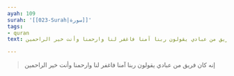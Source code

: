 ```yaml
---
ayah: 109
surah: '[[023-Surah|سورة]]'
tags:
- quran
text: إنه كان فريق من عبادي يقولون ربنا آمنا فاغفر لنا وارحمنا وأنت خير الراحمين

---
```

> إنه كان فريق من عبادي يقولون ربنا آمنا فاغفر لنا وارحمنا وأنت خير الراحمين
